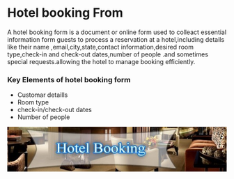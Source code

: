 # Hotel booking From
A hotel booking form is a document or online form used to colleact essential information form guests to process a reservation at a hotel,including details like their name ,email,city,state,contact information,desired room type,check-in and check-out dates,number of people .and sometimes special requests.allowing the hotel to manage booking efficiently.

### Key Elements of hotel booking form
- Customar detaills
- Room type
- check-in/check-out dates
- Number of people

![hotel-logo.png](hotel-logo.jpg)